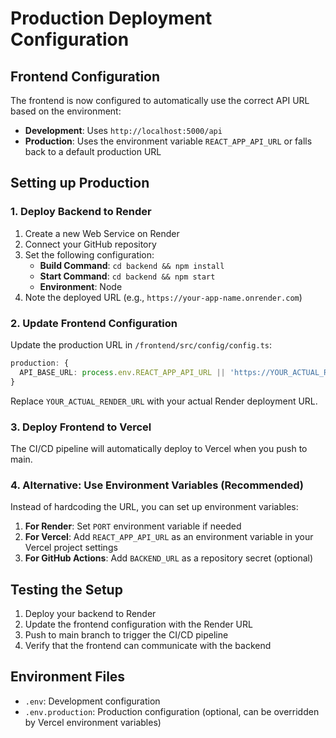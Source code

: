 # Production Deployment Configuration

## Frontend Configuration

The frontend is now configured to automatically use the correct API URL based on the environment:

- **Development**: Uses `http://localhost:5000/api`
- **Production**: Uses the environment variable `REACT_APP_API_URL` or falls back to a default production URL

## Setting up Production

### 1. Deploy Backend to Render

1. Create a new Web Service on Render
2. Connect your GitHub repository
3. Set the following configuration:
   - **Build Command**: `cd backend && npm install`
   - **Start Command**: `cd backend && npm start`
   - **Environment**: Node
4. Note the deployed URL (e.g., `https://your-app-name.onrender.com`)

### 2. Update Frontend Configuration

Update the production URL in `/frontend/src/config/config.ts`:

```typescript
production: {
  API_BASE_URL: process.env.REACT_APP_API_URL || 'https://YOUR_ACTUAL_RENDER_URL.onrender.com/api'
}
```

Replace `YOUR_ACTUAL_RENDER_URL` with your actual Render deployment URL.

### 3. Deploy Frontend to Vercel

The CI/CD pipeline will automatically deploy to Vercel when you push to main.

### 4. Alternative: Use Environment Variables (Recommended)

Instead of hardcoding the URL, you can set up environment variables:

1. **For Render**: Set `PORT` environment variable if needed
2. **For Vercel**: Add `REACT_APP_API_URL` as an environment variable in your Vercel project settings
3. **For GitHub Actions**: Add `BACKEND_URL` as a repository secret (optional)

## Testing the Setup

1. Deploy your backend to Render
2. Update the frontend configuration with the Render URL
3. Push to main branch to trigger the CI/CD pipeline
4. Verify that the frontend can communicate with the backend

## Environment Files

- `.env`: Development configuration
- `.env.production`: Production configuration (optional, can be overridden by Vercel environment variables)
